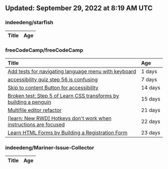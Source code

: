 ## Updated: September 29, 2022 at 8:19 AM UTC


### indeedeng/starfish
|**Title**|**Age**|
|:----|:----|


### freeCodeCamp/freeCodeCamp
|**Title**|**Age**|
|:----|:----|
|[Add tests for navigating language menu with keyboard](https://github.com/freeCodeCamp/freeCodeCamp/issues/47649)|1&nbsp;days|
|[accessibility quiz step 56 is confusing](https://github.com/freeCodeCamp/freeCodeCamp/issues/47588)|7&nbsp;days|
|[Skip to content Button for accessibility](https://github.com/freeCodeCamp/freeCodeCamp/issues/47523)|14&nbsp;days|
|[Broken test: Step 5 of Learn CSS transforms by building a penguin](https://github.com/freeCodeCamp/freeCodeCamp/issues/47513)|15&nbsp;days|
|[Multifile editor refactor](https://github.com/freeCodeCamp/freeCodeCamp/issues/47467)|21&nbsp;days|
|[[learn: New RWD] Hotkeys don't work when instructions are focused ](https://github.com/freeCodeCamp/freeCodeCamp/issues/47457)|22&nbsp;days|
|[Learn HTML Forms by Building a Registration Form](https://github.com/freeCodeCamp/freeCodeCamp/issues/47456)|23&nbsp;days|


### indeedeng/Mariner-Issue-Collector
|**Title**|**Age**|
|:----|:----|